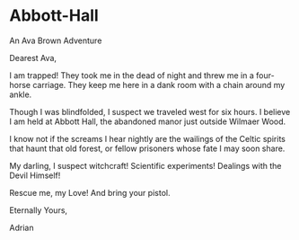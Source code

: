# Abbott-Hall
An Ava Brown Adventure

Dearest Ava,   

I am trapped! They took me in the dead of night and threw me in a four-horse carriage. They keep me here in a dank room with a chain around my ankle.

Though I was blindfolded, I suspect we traveled west for six hours. I believe I am held at Abbott Hall, the abandoned manor just outside Wilmaer Wood.

I know not if the screams I hear nightly are the wailings of the Celtic spirits that haunt that old forest, or fellow prisoners whose fate I may soon share.

My darling, I suspect witchcraft! Scientific experiments! Dealings with the Devil Himself!

Rescue me, my Love! And bring your pistol.

Eternally Yours,

Adrian
